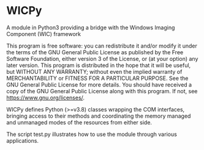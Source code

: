 # WICPy
A module in Python3 providing a bridge with the Windows Imaging Component (WIC) framework

This program is free software: you can redistribute it and/or modify it under the terms of the GNU General Public License as published by the Free Software Foundation, either version 3 of the License, or (at your option) any later version. This program is distributed in the hope that it will be useful, but WITHOUT ANY WARRANTY; without even the implied warranty of MERCHANTABILITY or FITNESS FOR A PARTICULAR PURPOSE. See the GNU General Public License for more details. You should have received a copy of the GNU General Public License along with this program. If not, see https://www.gnu.org/licenses/.

WICPy defines Python (>=v3.8) classes wrapping the COM interfaces, bringing access to their methods and coordinating the memory managed and unmanaged modes of the resources from either side.

The script test.py illustrates how to use the module through various applications.
